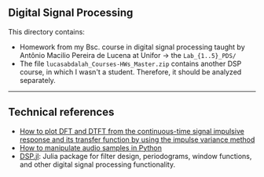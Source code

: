 ## Digital Signal Processing

This directory contains:
- Homework from my Bsc. course in digital signal processing taught by Antônio Macilio Pereira de Lucena at Unifor -> the `Lab_{1..5}_PDS/`
- The file `lucasabdalah_Courses-HWs_Master.zip` contains another DSP course, in which I wasn't a student. Therefore, it should be analyzed separately.

---

## Technical references
- [How to plot DFT and DTFT from the continuous-time signal impulsive response and its transfer function by using the impulse variance method][1]
- [How to manipulate audio samples in Python][2]
- [DSP.jl]: Julia package for filter design, periodograms, window functions, and other digital signal processing functionality.


[1]: https://dsp.stackexchange.com/questions/87862/gaussian-filter-plotting-dtft-and-dft-by-hand-from-the-continuous-time-impuls/87864#87864
[2]: https://stackoverflow.com/questions/2060628/reading-wav-files-in-python/71055808#71055808
[DSP.jl]: https://github.com/JuliaDSP/DSP.jl

